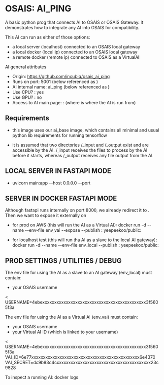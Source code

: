 # OSAIS: AI_PING
A basic python prog that connects AI to OSAIS or OSAIS Gateway. It demonstrates how to integrate any AI into OSAIS for compatibility.

This AI can run as either of those options:
 - a local server (localhost) connected to an OSAIS local gateway
 - a local docker (local ip) connected to an OSAIS local gateway
 - a remote docker (remote ip) connected to OSAIS as a VirtualAI

AI general attributes
 - Origin: https://github.com/incubiq/osais_ai_ping
 - Runs on port:        5001  (below referenced as <port>)
 - AI internal name:    ai_ping  (below referenced as <engine>)
 - Use CPU? :           yes
 - Use GPU? :           no
 - Access to AI main page: <ip>:<port>  (where <ip> is where the AI is run from)

## Requirements

 - this image uses our ai_base image, which contains all minimal and usual python lib requirements for running tensorflow

 - it is assumed that two directories /_input  and  /_output  exist and are accessible by the AI. /_input receives the files to process by the AI before it starts, whereas /_output  receives any file output from the AI.

## LOCAL SERVER IN FASTAPI MODE
 - uvicorn main:app --host 0.0.0.0 --port <port>

## SERVER IN DOCKER FASTAPI MODE
Although fastapi runs internally on port 8000, we already redirect it to <port>. Then we want to expose it externally on <port>

 - for prod on AWS (this will run the AI as a Virtual AI): 
    docker run -d --name <engine> --env-file env_vai --expose <port> --publish <port>:<port> yeepeekoo/public:<engine>

 - for localhost test (this will run tha AI as a slave to the local AI gateway): 
    docker run -d --name <engine> --env-file env_local --publish <port>:<port> yeepeekoo/public:<engine>

## PROD SETTINGS / UTILITIES / DEBUG

The env file for using the AI as a slave to an AI gateway (env_local) must contain:
 - your OSAIS username

<
USERNAME=4ebexxxxxxxxxxxxxxxxxxxxxxxxxxxxxxxxxxxxxxxxxxxx3f5605f3a
> 

The env file for using the AI as a Virtual AI (env_vai) must contain:
 - your OSAIS username
 - your Virtual AI ID (which is linked to your username)

<
USERNAME=4ebexxxxxxxxxxxxxxxxxxxxxxxxxxxxxxxxxxxxxxxxxxxx3f5605f3a
VAI_ID=6e77xxxxxxxxxxxxxxxxxxxxxxxxxxxxxxxxxxxxxxxxxxxxxx6e4370
VAI_SECRET=dc9b83c4cxxxxxxxxxxxxxxxxxxxxxxxxxxxxxxxxxxxxxxxx23c9828
> 


To inspect a running AI:  docker logs <engine>
